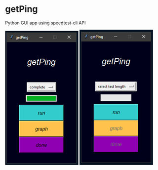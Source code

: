 # getPing
Python GUI app using speedtest-cli API

![home](https://github.com/geoff-siuciak/getPing/blob/master/images/complete.PNG?raw=true)
![complete](https://github.com/geoff-siuciak/getPing/blob/master/images/home.PNG?raw=true)
